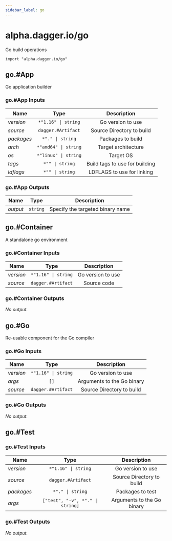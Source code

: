 ```yaml
---
sidebar_label: go
---
```


# alpha.dagger.io/go

Go build operations

```cue
import "alpha.dagger.io/go"
```

## go.#App

Go application builder

### go.#App Inputs

| Name             | Type                    | Description                      |
| -------------    |:-------------:          |:-------------:                   |
|*version*         | `*"1.16" \| string`     |Go version to use                 |
|*source*          | `dagger.#Artifact`      |Source Directory to build         |
|*packages*        | `*"." \| string`        |Packages to build                 |
|*arch*            | `*"amd64" \| string`    |Target architecture               |
|*os*              | `*"linux" \| string`    |Target OS                         |
|*tags*            | `*"" \| string`         |Build tags to use for building    |
|*ldflags*         | `*"" \| string`         |LDFLAGS to use for linking        |

### go.#App Outputs

| Name             | Type              | Description                        |
| -------------    |:-------------:    |:-------------:                     |
|*output*          | `string`          |Specify the targeted binary name    |

## go.#Container

A standalone go environment

### go.#Container Inputs

| Name             | Type                   | Description         |
| -------------    |:-------------:         |:-------------:      |
|*version*         | `*"1.16" \| string`    |Go version to use    |
|*source*          | `dagger.#Artifact`     |Source code          |

### go.#Container Outputs

_No output._

## go.#Go

Re-usable component for the Go compiler

### go.#Go Inputs

| Name             | Type                   | Description                  |
| -------------    |:-------------:         |:-------------:               |
|*version*         | `*"1.16" \| string`    |Go version to use             |
|*args*            | `[]`                   |Arguments to the Go binary    |
|*source*          | `dagger.#Artifact`     |Source Directory to build     |

### go.#Go Outputs

_No output._

## go.#Test

### go.#Test Inputs

| Name             | Type                                | Description                  |
| -------------    |:-------------:                      |:-------------:               |
|*version*         | `*"1.16" \| string`                 |Go version to use             |
|*source*          | `dagger.#Artifact`                  |Source Directory to build     |
|*packages*        | `*"." \| string`                    |Packages to test              |
|*args*            | `["test", "-v", *"." \| string]`    |Arguments to the Go binary    |

### go.#Test Outputs

_No output._
